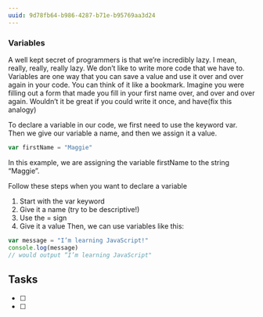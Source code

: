 ```yaml
---
uuid: 9d78fb64-b986-4287-b71e-b95769aa3d24
---
```


### Variables

A well kept secret of programmers is that we’re incredibly lazy. I mean, really, really, really lazy. We don’t like to write more code that we have to. Variables are one way that you can save a value and use it over and over again in your code. You can think of it like a bookmark. Imagine you were filling out a form that made you fill in your first name over, and over and over again. Wouldn’t it be great if you could write it once, and have(fix this analogy)

To declare a variable in our code, we first need to use the keyword var. Then we give our variable a name, and then we assign it a value.

```javascript
var firstName = "Maggie"
```
In this example, we are assigning the variable firstName to the string “Maggie”.

Follow these steps when you want to declare a variable
1. Start with the var keyword
2. Give it a name (try to be descriptive!)
3. Use the = sign
4. Give it a value
Then, we can use variables like this:

```javascript
var message = "I’m learning JavaScript!"
console.log(message)
// would output “I’m learning JavaScript"
```

## Tasks
- [ ]
- [ ]
